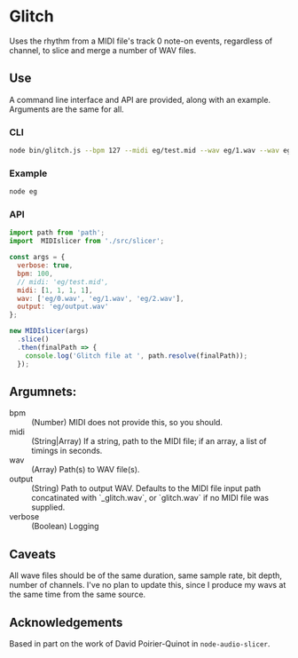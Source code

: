 # Glitch

Uses the rhythm from a MIDI file's track 0 note-on events, regardless of channel, to slice and merge a number of WAV files.

## Use

A command line interface and API are provided, along with an example. Arguments are the same for all.

### CLI

```bash
node bin/glitch.js --bpm 127 --midi eg/test.mid --wav eg/1.wav --wav eg/2.wav
```

### Example

```bash
node eg
```

### API

```javascript
import path from 'path';
import  MIDIslicer from './src/slicer';

const args = {
  verbose: true,
  bpm: 100,
  // midi: 'eg/test.mid',
  midi: [1, 1, 1, 1],
  wav: ['eg/0.wav', 'eg/1.wav', 'eg/2.wav'],
  output: 'eg/output.wav'
};

new MIDIslicer(args)
  .slice()
  .then(finalPath => {
    console.log('Glitch file at ', path.resolve(finalPath));
  });
```

## Argumnets:

<dl>
  <dt>bpm</dt>
  <dd>(Number) MIDI does not provide this, so you should.</dd>
  <dt>midi</dt>
  <dd>(String|Array) If a string, path to the MIDI file; if an array, a list of timings in seconds.</dd>
  <dt>wav</dt>
  <dd>(Array<string>) Path(s) to WAV file(s).</dd>
  <dt>output</dt>
  <dd>(String) Path to output WAV. Defaults to the MIDI file input path concatinated with `_glitch.wav`, or `glitch.wav` if no MIDI file was supplied.</dd>
  <dt>verbose</dt>
  <dd>(Boolean) Logging</dd>
</dl>

## Caveats

All wave files should be of the same duration, same sample rate, bit depth, number of channels.
I've no plan to update this, since I produce my wavs at the same time from the same source.

## Acknowledgements

Based in part on the work of David Poirier-Quinot in `node-audio-slicer`.
